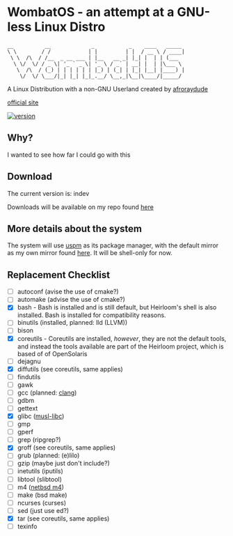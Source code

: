 # WombatOS - an **attempt** at a GNU-less Linux Distro
```
__          __             _           _    ____   _____ 
\ \        / /            | |         | |  / __ \ / ____|
 \ \  /\  / /__  _ __ ___ | |__   __ _| |_| |  | | (___  
  \ \/  \/ / _ \| '_ ` _ \| '_ \ / _` | __| |  | |\___ \ 
   \  /\  / (_) | | | | | | |_) | (_| | |_| |__| |____) |
    \/  \/ \___/|_| |_| |_|_.__/ \__,_|\__|\____/|_____/ 
```

A Linux Distribution with a non-GNU Userland created by [afroraydude](https://github.com/afroraydude)

[official site](https://afroraydude/wombatos)

[![version](https://img.shields.io/badge/version-indev-blue?style=for-the-badge)](https://packages.afroraydude.com/wombatos)

## Why? 
I wanted to see how far I could go with this

## Download
The current version is: indev

Downloads will be available on my repo found [here](http://packages.afroraydude.com/wombatos/)

## More details about the system
The system will use [uspm](https://github.com/afroraydude/uspm) as its package manager, with the default mirror as my own mirror found [here](http://packages.afroraydude.com/uspm/). It will be shell-only for now.

## Replacement Checklist
- [ ] autoconf (avise the use of cmake?)
- [ ] automake (advise the use of cmake?)
- [X] bash - Bash is installed and is still default, but Heirloom's shell is also installed. Bash is installed for compatibility reasons. 
- [ ] binutils (installed, planned: lld (LLVM))
- [ ] bison 
- [X] coreutils - Coreutils are installed, *however*, they are not the default tools, and instead the tools available are part of the Heirloom project, which is based of of OpenSolaris
- [ ] dejagnu
- [X] diffutils (see coreutils, same applies)
- [ ] findutils
- [ ] gawk
- [ ] gcc (planned: [clang](https://clang.llvm.org))
- [ ] gdbm
- [ ] gettext
- [X] glibc ([musl-libc](http://www.musl-libc.org))
- [ ] gmp
- [ ] gperf
- [ ] grep (ripgrep?)
- [X] groff (see coreutils, same applies)
- [ ] grub (planned: (e)lilo)
- [ ] gzip (maybe just don't include?)
- [ ] inetutils (iputils)
- [ ] libtool (slibtool)
- [ ] m4 ([netbsd m4](https://github.com/idunham/m4))
- [ ] make (bsd make)
- [ ] ncurses (curses)
- [ ] sed (just use ed?)
- [X] tar (see coreutils, same applies)
- [ ] texinfo
